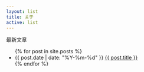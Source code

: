 ```yaml
---
layout: list
title: 关于
active: list
---
```


最新文章
<ul>
    {% for post in site.posts %}
    <li>{{ post.date | date: "%Y-%m-%d" }} <a href="{{ post.url }}">{{ post.title }}</a></li>
    {% endfor %}
</ul>

